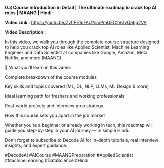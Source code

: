 **0.3 Course Introduction in Detail | The ultimate roadmap to crack top AI roles | MAANG | Hindi**

**Video Link** : https://youtu.be/ZvflPE1nFAU?si=PmUEC2eGvQebg2VA

**Video Description** :

In this video, we walk you through the complete course structure designed to help you crack top AI roles like Applied Scientist, Machine Learning Engineer and Data Scientist at companies like Google, Amazon, Meta, Netflix, and more (MAANG).

🎯 What you’ll learn in this video:

Complete breakdown of the course modules

Key skills and topics covered (ML, DL, NLP, LLMs, ML Design & more)

Ideal learning path for freshers and working professionals

Real-world projects and interview prep strategy

How this course sets you apart in the job market

Whether you're a beginner or already working in tech, this roadmap will guide you step-by-step in your AI journey — in simple Hindi.

Don’t forget to subscribe to Decode AI for in-depth tutorials, real interview insights, and expert guidance.

#DecodeAI #AICourse #MAANGPreparation #AppliedScientist #MachineLearning #DataScience #Hindi
